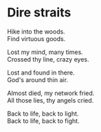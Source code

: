# Dire straits

Hike into the woods. <br>
Find virtuous goods.

Lost my mind, many times. <br>
Crossed thy line, crazy eyes.

Lost and found in there. <br>
God's around thin air.

Almost died, my network fried. <br>
All those lies, thy angels cried.

Back to life, back to light. <br>
Back to life, back to fight.